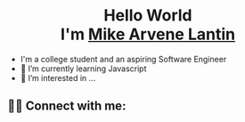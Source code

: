 <h1 align = "center">
    Hello World <br>
    I'm <a href="#">Mike Arvene Lantin</a>
</h1>

- I'm a college student and an aspiring Software Engineer
- 🌱 I’m currently learning Javascript
- 👀 I’m interested in ...

## 🙋‍♂️ Connect with me:

<p align = "center">
    <a href="https://www.facebook.com/arvene241/" target="blank"><span class= "uil uil-facebook-f" alt="profile"></span></a>
    <a hre="https://www.instagram.com/mkearvene/"><span class="uil uil-instagram" alt="profile"></span></a>
    <a hre="https://twitter.com/arvenelantin"><span class="uil uil-twitter" alt="profile"></span></a>
</p>

<!---
arvene241/arvene241 is a ✨ special ✨ repository because its `README.md` (this file) appears on your GitHub profile.
You can click the Preview link to take a look at your changes.
--->
